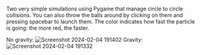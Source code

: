 Two very simple simulations using Pygame that manage circle to circle collisions. You can also throw the balls around by clicking on them and pressing spacebar to launch them. The color indicates how fast the particle is going: the more red, the faster.

No gravity:
![Screenshot 2024-02-04 191402](https://github.com/barnareds/Python-Particle-Simulation/assets/128737452/0b96d963-6229-4248-857f-f7b37a7a8e1b)
Gravity:
![Screenshot 2024-02-04 191332](https://github.com/barnareds/Python-Particle-Simulation/assets/128737452/5c2c8ed0-23ab-40e1-bf9f-39443427c709)
